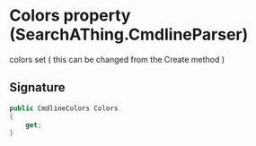 # Colors property (SearchAThing.CmdlineParser)
colors set ( this can be changed from the Create method )

## Signature
```csharp
public CmdlineColors Colors
{
    get;
}
```
